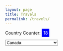 ```yaml
---
layout: page
title: Travels
permalink: /travels/
---
```

Country Counter: <span style="background-color: blue; color: white; padding: 5px;">18</span>

<select>
  <option value="item1">Canada</option>
  <option value="item2">United States of America</option>
  <option value="item3">Mexico</option>
  <option value="item3">India</option>
  <option value="item3">Singapore</option>
  <option value="item3">Malaysia</option>  
  <option value="item3">Indonesia</option>
  <option value="item3">Thailand</option>
  <option value="item3">Vietnam</option>
  <option value="item3">Philippines</option>
  <option value="item3">Nepal</option>
  <option value="item3">South Korea</option>
  <option value="item3">UAE</option>
  <option value="item3">Turkey</option>
  <option value="item3">Switzerland</option>
  <option value="item3">France</option>
  <option value="item3">Italy</option>
  <option value="item3">South Africa</option>
  <option value="item3">Mauritius</option>
  <!-- Add more options as needed -->
</select>
